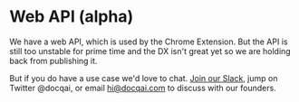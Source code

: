 # Web API (alpha)

We have a web API, which is used by the Chrome Extension. But the API is still too unstable for prime time and the DX isn't great yet so we are holding back from publishing it.

But if you do have a use case we'd love to chat. [Join our Slack](https://join.slack.com/t/docqai/shared_invite/zt-27p17lu6v-6KLJxSmt61vfNqCavSE73A), jump on Twitter @docqai, or email <hi@docqai.com> to discuss with our founders.

